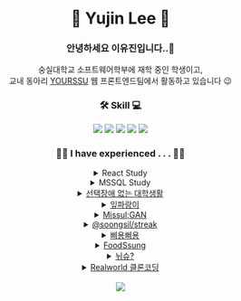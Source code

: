 <div align="center">

<h1>🐧 Yujin Lee 🦕</h1>
<h3>안녕하세요 이유진입니다..👋</h3>
숭실대학교 소프트웨어학부에 재학 중인 학생이고,</br>
교내 동아리 <a href="https://github.com/yourssu">YOURSSU</a> 웹 프론트엔드팀에서 활동하고 있습니다 😉</br>


<h3>🛠 Skill 💻</h3>
  <img src="https://img.shields.io/badge/JavaScript-F7DF1E?style=flat-square&logo=JavaScript&logoColor=white"/>
  <img src="https://img.shields.io/badge/TypeScript-3178C6?style=flat-square&logo=TypeScript&logoColor=white"/>
  <img src="https://img.shields.io/badge/HTML5-E34F26?style=flat-square&logo=HTML5&logoColor=white"/>
  <img src="https://img.shields.io/badge/CSS3-1572B6?style=flat-square&logo=CSS3&logoColor=white"/>
  <img src="https://img.shields.io/badge/React-61DAFB?style=flat-square&logo=React&logoColor=white"/>

<h3>👩‍💻 I have experienced . . . 👩‍💻</h3>
<details>
<summary> React Study </summary>
- 진행 기간: 2021.07.12 ~ 2021.08.31</br>
- 숭실대학교 소모임 Ci&Ai 진행 스터디</br>
- HTML & CSS & Javascript 기초 스터디</br>
- 트위터, To-do 리스트, 네이버 블로그 클론코딩 </br>
</details>

<details><summary> MSSQL Study </summary>
- 진행 기간: 2022.01.11 ~ 2022.03.23</br>
- 숭실대학교 소모임 Ci&Ai 진행 스터디 </br>
- <a href="https://www.inflearn.com/course/mssql-%EB%8D%B0%EC%9D%B4%ED%84%B0%EB%B2%A0%EC%9D%B4%EC%8A%A4-%ED%8C%8C%ED%8A%B81">MSSQL Server 2016 기반의 데이터베이스 입문에서 활용까지 Part.1</a> ~ <a href="https://www.inflearn.com/course/mssql-%EB%8D%B0%EC%9D%B4%ED%84%B0%EB%B2%A0%EC%9D%B4%EC%8A%A4-%ED%8C%8C%ED%8A%B83">MSSQL Server 2016 기반의 데이터베이스 입문에서 활용까지 Part.3</a>
</details>

<details><summary><a href="https://github.com/hongjunehuke/2022-Winter-Java-TeamProject">선택장애 없는 대학생활</a></summary>
- 진행 기간: 2022.02.09 ~ 2022.02.27</br>
- 숭실대학교 소모임 Ci&Ai 토이 프로젝트 경진대회</br>
- 자바 AWT, Swing을 이용한 GUI 프로그램</br>
- 레시피, 재료 조합 추천 프로그램 </br>
</details>

<details>
  <summary><a href="https://github.com/nijuy/chlorophyll">잎파랑이</a></summary>
- 진행 기간: 2022.03.02 ~ 2022.06.14</br>
- 식물 추천, 기록, 관리용 안드로이드 어플리케이션
</details>

<details>
  <summary><a href="https://github.com/MISSUL-GAN">Missul;GAN</a></summary>
- 진행 기간: 2022.07 ~ 2022.09</br>
- 숭실대학교 소프트웨어공모전 총장상 수상작</br>
- GAN을 활용한 작품 공유 커뮤니티 및 NFT 연동 서비스
</details>

<details>
  <summary><a href="https://github.com/Soongsil-Developers/streak">@soongsil/streak</a></summary>
- 진행 기간: 2022.08.31 ~ 2022.09.17</br>
- 숭실대학교 Devcamp 22sdc-streak팀 </br>
- 주어진 날짜 데이터를 활용하여 스트릭 정보를 계산하고 시각적으로 표현해주는 기능을 제공하는 오픈소스 라이브러리 (<a href="https://www.npmjs.com/package/@soongsil/streak">NPM Link</a>)
</details>

<details>
  <summary><a href="https://github.com/bbiyongbbiyong/bbiyong-front">삐용삐용</a></summary>
- 진행 기간: 2022.11 ~ 2022.12 / 2023.07.03~ 2023.07.31</br>
- 실시간 재난 알림/모아보기 서비스
</details>

<details>
  <summary><a href="https://foodssung.soomsil.de/">FoodSsung</a></summary>
- 진행 기간: 2023.05.01 ~ 2023.05.15</br>
- 숭실대학교 동아리 YOURSSU - 웹 프론트엔드 팀</br>
- 봄축제 동아리 부스 홍보를 위한 웹 게임
</details>

<details>
  <summary><a href="https://github.com/rookieton-fox/Nyu-SSU-FE">뉘슈?</a></summary>
- 진행 기간: 2023.05.10 ~ 2023.05.31</br>
- 숭실대학교 동아리 YOURSSU - 루키톤</br>
- 숭실대학교 학생을 위한 디지털 명함 서비스
</details>

<details>
  <summary><a href="https://github.com/nijuy/realworld-PB">Realworld 클론코딩</a></summary>
- 진행 기간: 2023.05.20 ~ 2023.07.07</br>
- 숭실대학교 동아리 YOURSSU - 웹 프론트엔드 팀 인큐베이팅</br>
- Realworld 클론코딩 프로젝트</br>
</details></br>

<img src="https://github-readme-stats.vercel.app/api?username=nijuy&count_private=true">
</div>
